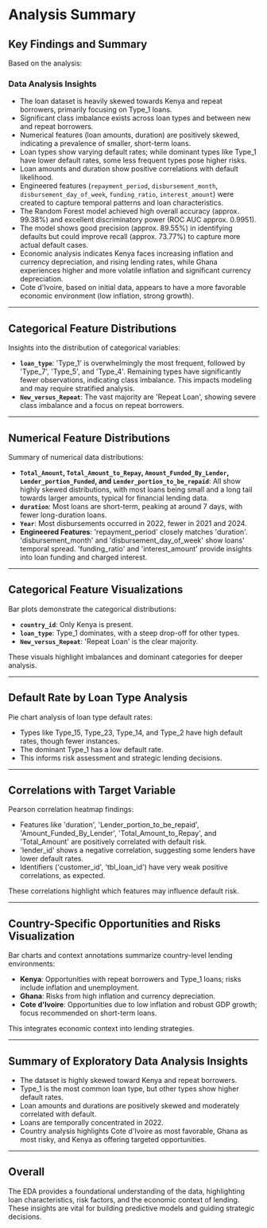 # Analysis Summary

## Key Findings and Summary

Based on the analysis:

### Data Analysis Insights
- The loan dataset is heavily skewed towards Kenya and repeat borrowers, primarily focusing on Type_1 loans.
- Significant class imbalance exists across loan types and between new and repeat borrowers.
- Numerical features (loan amounts, duration) are positively skewed, indicating a prevalence of smaller, short-term loans.
- Loan types show varying default rates; while dominant types like Type_1 have lower default rates, some less frequent types pose higher risks.
- Loan amounts and duration show positive correlations with default likelihood.
- Engineered features (`repayment_period`, `disbursement_month`, `disbursement_day_of_week`, `funding_ratio`, `interest_amount`) were created to capture temporal patterns and loan characteristics.
- The Random Forest model achieved high overall accuracy (approx. 99.38%) and excellent discriminatory power (ROC AUC approx. 0.9951).
- The model shows good precision (approx. 89.55%) in identifying defaults but could improve recall (approx. 73.77%) to capture more actual default cases.
- Economic analysis indicates Kenya faces increasing inflation and currency depreciation, and rising lending rates, while Ghana experiences higher and more volatile inflation and significant currency depreciation.
- Cote d'Ivoire, based on initial data, appears to have a more favorable economic environment (low inflation, strong growth).

---

## Categorical Feature Distributions

Insights into the distribution of categorical variables:

- **`loan_type`**: 'Type_1' is overwhelmingly the most frequent, followed by 'Type_7', 'Type_5', and 'Type_4'. Remaining types have significantly fewer observations, indicating class imbalance. This impacts modeling and may require stratified analysis.
- **`New_versus_Repeat`**: The vast majority are 'Repeat Loan', showing severe class imbalance and a focus on repeat borrowers.

---

## Numerical Feature Distributions

Summary of numerical data distributions:

- **`Total_Amount`, `Total_Amount_to_Repay`, `Amount_Funded_By_Lender`, `Lender_portion_Funded`, and `Lender_portion_to_be_repaid`**: All show highly skewed distributions, with most loans being small and a long tail towards larger amounts, typical for financial lending data.
- **`duration`**: Most loans are short-term, peaking at around 7 days, with fewer long-duration loans.
- **`Year`**: Most disbursements occurred in 2022, fewer in 2021 and 2024.
- **Engineered Features**: 'repayment_period' closely matches 'duration'. 'disbursement_month' and 'disbursement_day_of_week' show loans' temporal spread. 'funding_ratio' and 'interest_amount' provide insights into loan funding and charged interest.

---

## Categorical Feature Visualizations

Bar plots demonstrate the categorical distributions:

- **`country_id`**: Only Kenya is present.
- **`loan_type`**: Type_1 dominates, with a steep drop-off for other types.
- **`New_versus_Repeat`**: 'Repeat Loan' is the clear majority.

These visuals highlight imbalances and dominant categories for deeper analysis.

---

## Default Rate by Loan Type Analysis

Pie chart analysis of loan type default rates:

- Types like Type_15, Type_23, Type_14, and Type_2 have high default rates, though fewer instances.
- The dominant Type_1 has a low default rate.
- This informs risk assessment and strategic lending decisions.

---

## Correlations with Target Variable

Pearson correlation heatmap findings:

- Features like 'duration', 'Lender_portion_to_be_repaid', 'Amount_Funded_By_Lender', 'Total_Amount_to_Repay', and 'Total_Amount' are positively correlated with default risk.
- 'lender_id' shows a negative correlation, suggesting some lenders have lower default rates.
- Identifiers ('customer_id', 'tbl_loan_id') have very weak positive correlations, as expected.

These correlations highlight which features may influence default risk.

---

## Country-Specific Opportunities and Risks Visualization

Bar charts and context annotations summarize country-level lending environments:

- **Kenya**: Opportunities with repeat borrowers and Type_1 loans; risks include inflation and unemployment.
- **Ghana**: Risks from high inflation and currency depreciation.
- **Cote d'Ivoire**: Opportunities due to low inflation and robust GDP growth; focus recommended on short-term loans.

This integrates economic context into lending strategies.

---

## Summary of Exploratory Data Analysis Insights

- The dataset is highly skewed toward Kenya and repeat borrowers.
- Type_1 is the most common loan type, but other types show higher default rates.
- Loan amounts and durations are positively skewed and moderately correlated with default.
- Loans are temporally concentrated in 2022.
- Country analysis highlights Cote d'Ivoire as most favorable, Ghana as most risky, and Kenya as offering targeted opportunities.

---

## Overall

The EDA provides a foundational understanding of the data, highlighting loan characteristics, risk factors, and the economic context of lending. These insights are vital for building predictive models and guiding strategic decisions.

